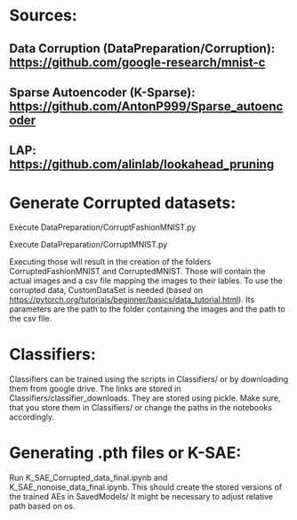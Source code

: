 # Sources:
## Data Corruption (DataPreparation/Corruption): https://github.com/google-research/mnist-c
## Sparse Autoencoder (K-Sparse): https://github.com/AntonP999/Sparse_autoencoder
## LAP: https://github.com/alinlab/lookahead_pruning



# Generate Corrupted datasets:
Execute DataPreparation/CorruptFashionMNIST.py 

Execute DataPreparation/CorruptMNIST.py

Executing those will result in the creation of the folders CorruptedFashionMNIST and CorruptedMNIST.
Those will contain the actual images and a csv file mapping the images to their lables.
To use the corrupted data, CustomDataSet is needed (based on https://pytorch.org/tutorials/beginner/basics/data_tutorial.html).
Its parameters are the path to the folder containing the images and the path to the csv file.

# Classifiers:
Classifiers can be trained using the scripts in Classifiers/ or by downloading them from google drive.
The links are stored in Classifiers/classifier_downloads.
They are stored using pickle.
Make sure, that  you store them in Classifiers/ or change the paths in the notebooks accordingly.

# Generating .pth files or K-SAE:
Run K_SAE_Corrupted_data_final.ipynb and K_SAE_nonoise_data_final.ipynb.
This should create the stored versions of the trained AEs in SavedModels/
It might be necessary to adjust relative path based on os.
